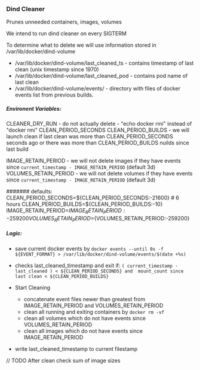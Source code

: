 ### Dind Cleaner

Prunes unneeded containers, images, volumes 

We intend to run dind cleaner on every SIGTERM

To determine what to delete we will use information stored in /var/lib/docker/dind-volume 
 - /var/lib/docker/dind-volume/last_cleaned_ts - contains timestamp of last clean (unix timestamp since 1970)
 - /var/lib/docker/dind-volume/last_cleaned_pod - contains pod name of last clean
 - /var/lib/docker/dind-volume/events/  - directory with files of docker events list from previous builds. 
  
##### Environent Variables:
  CLEANER_DRY_RUN - do not actually delete - "echo docker rmi" instead of "docker rmi"
  CLEAN_PERIOD_SECONDS
  CLEAN_PERIOD_BUILDS - we will launch clean if last clean was more than CLEAN_PERIOD_SECONDS seconds ago 
           or there was more than  CLEAN_PERIOD_BUILDS nuilds since last build

  IMAGE_RETAIN_PERIOD - we will not delete images if they have events since `current_timestamp - IMAGE_RETAIN_PERIOD` (default 3d)
  VOLUMES_RETAIN_PERIOD - we will not delete volumes if they have events since `current_timestamp - IMAGE_RETAIN_PERIOD` (default 3d)
  
####### defaults:
  CLEAN_PERIOD_SECONDS=${CLEAN_PERIOD_SECONDS:-21600} # 6 hours
  CLEAN_PERIOD_BUILDS=${CLEAN_PERIOD_BUILDS:-10}
  IMAGE_RETAIN_PERIOD=${IMAGE_RETAIN_PERIOD:-259200}
  VOLUMES_RETAIN_PERIOD=${VOLUMES_RETAIN_PERIOD:-259200}
  
##### Logic:
- save current docker events by `docker events --until 0s -f ${EVENT_FORMAT} > /var/lib/docker/dind-volume/events/$(date +%s)`
- checks last_cleaned_timestamp and exit if: 
  `( current_timestamp - last_cleaned ) < ${CLEAN_PERIOD_SECONDS} and 
   mount_count since last clean < ${CLEAN_PERIOD_BUILDS}
  `

- Start Cleaning
  * concatenate event files newer than greatest from IMAGE_RETAIN_PERIOD and VOLUMES_RETAIN_PERIOD
  * clean all running and exiting containers by `docker rm -vf`
  * clean all volumes which do not have events since VOLUMES_RETAIN_PERIOD  
  * clean all images which do not have events since IMAGE_RETAIN_PERIOD
  
- write last_cleaned_timestamp to current filestamp

// TODO
After clean check sum of image sizes

